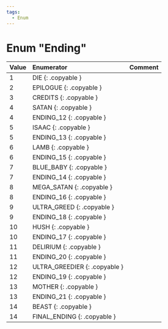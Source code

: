 ```yaml
---
tags:
  - Enum
---
```

# Enum "Ending"
|Value|Enumerator|Comment|
|:--|:--|:--|
|1 |DIE {: .copyable } |  |
|2 |EPILOGUE {: .copyable } |  |
|3 |CREDITS {: .copyable } |  |
|4 |SATAN {: .copyable } |  |
|4 |ENDING_12 {: .copyable } |  |
|5 |ISAAC {: .copyable } |  |
|5 |ENDING_13 {: .copyable } |  |
|6 |LAMB {: .copyable } |  |
|6 |ENDING_15 {: .copyable } |  |
|7 |BLUE_BABY {: .copyable } |  |
|7 |ENDING_14 {: .copyable } |  |
|8 |MEGA_SATAN {: .copyable } |  |
|8 |ENDING_16 {: .copyable } |  |
|9 |ULTRA_GREED {: .copyable } |  |
|9 |ENDING_18 {: .copyable } |  |
|10 |HUSH {: .copyable } |  |
|10 |ENDING_17 {: .copyable } |  |
|11 |DELIRIUM {: .copyable } |  |
|11 |ENDING_20 {: .copyable } |  |
|12 |ULTRA_GREEDIER {: .copyable } |  |
|12 |ENDING_19 {: .copyable } |  |
|13 |MOTHER {: .copyable } |  |
|13 |ENDING_21 {: .copyable } |  |
|14 |BEAST {: .copyable } |  |
|14 |FINAL_ENDING {: .copyable } |  |
